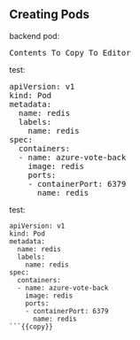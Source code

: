 ## Creating Pods

backend pod:

<pre class="file"
  data-filename="./files/pod-front.yaml"
  data-target="replace">Contents To Copy To Editor</pre>

test:

<pre class="file"
  data-filename="./pod.yaml"
  data-target="replace">
apiVersion: v1
kind: Pod
metadata:
  name: redis
  labels:
    name: redis
spec:
  containers:
  - name: azure-vote-back
    image: redis
    ports:
    - containerPort: 6379
      name: redis
</pre>

test:

```
apiVersion: v1
kind: Pod
metadata:
  name: redis
  labels:
    name: redis
spec:
  containers:
  - name: azure-vote-back
    image: redis
    ports:
    - containerPort: 6379
      name: redis
```{{copy}}